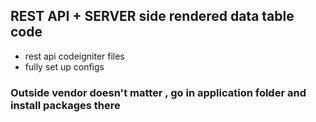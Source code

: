 ## REST API + SERVER side rendered data table code 

- rest api codeigniter files
- fully set up configs

### Outside vendor doesn't matter , go in application folder and install packages there